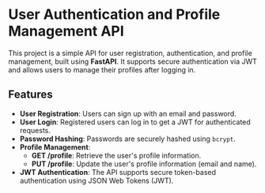 # User Authentication and Profile Management API

This project is a simple API for user registration, authentication, and profile management, built using **FastAPI**. It supports secure authentication via JWT and allows users to manage their profiles after logging in.

## Features

- **User Registration**: Users can sign up with an email and password.
- **User Login**: Registered users can log in to get a JWT for authenticated requests.
- **Password Hashing**: Passwords are securely hashed using `bcrypt`.
- **Profile Management**:
  - **GET /profile**: Retrieve the user's profile information.
  - **PUT /profile**: Update the user's profile information (email and name).
- **JWT Authentication**: The API supports secure token-based authentication using JSON Web Tokens (JWT).
